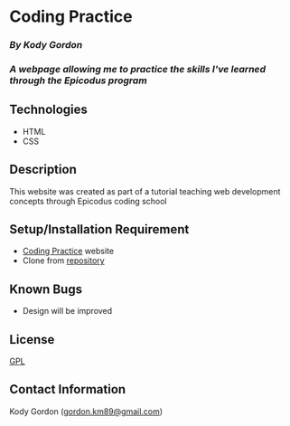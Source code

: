 # Coding Practice

### _By Kody Gordon_
### _A webpage allowing me to practice the skills I've learned through the Epicodus program_

## Technologies
* HTML
* CSS

## Description
This website was created as part of a tutorial teaching web development concepts through Epicodus coding school

## Setup/Installation Requirement
* [Coding Practice](https://micaholson.github.io/boring-lecture) website
* Clone from [repository](https://github.com/kody7mm/coding-practice)

## Known Bugs
* Design will be improved

## License
[GPL](https://choosealicense.com/licenses/gpl-3.0/)

## Contact Information
Kody Gordon (gordon.km89@gmail.com)